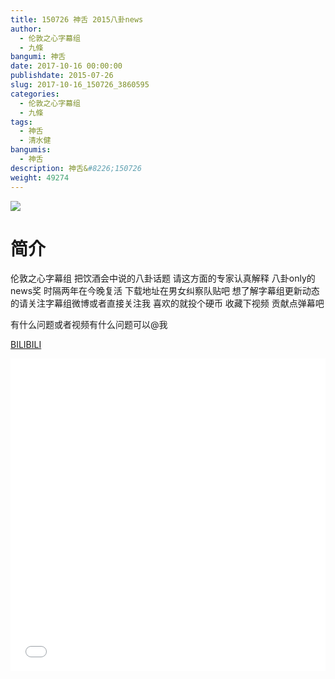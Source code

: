 ```yaml
---
title: 150726 神舌 2015八卦news
author: 
  - 伦敦之心字幕组
  - 九條
bangumi: 神舌
date: 2017-10-16 00:00:00
publishdate: 2015-07-26
slug: 2017-10-16_150726_3860595
categories: 
  - 伦敦之心字幕组
  - 九條
tags: 
  - 神舌
  - 清水健
bangumis: 
  - 神舌
description: 神舌&#8226;150726
weight: 49274
---
```


![](https://i.imgur.com/bzxqdkY.jpg)

# 简介  
伦敦之心字幕组 把饮酒会中说的八卦话题 请这方面的专家认真解释 八卦only的news奖 时隔两年在今晚复活 下载地址在男女纠察队贴吧 想了解字幕组更新动态的请关注字幕组微博或者直接关注我 喜欢的就投个硬币 收藏下视频 贡献点弹幕吧


有什么问题或者视频有什么问题可以@我

  [BILIBILI](https://www.bilibili.com/video/av3860595/)


<div class="vcontainer">  <iframe class='video' src="//www.bilibili.com/html/html5player.html?cid=6205487&aid=3860595" width="100%" height="500" frameborder="0" allowfullscreen="allowfullscreen"></iframe></div>
